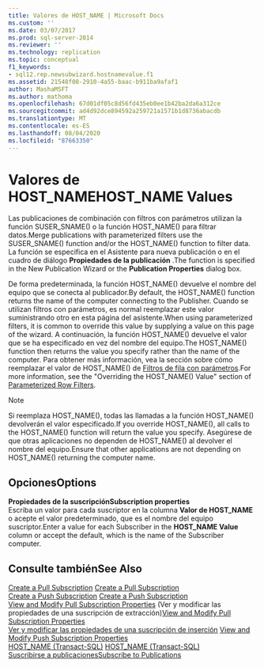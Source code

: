 ```yaml
---
title: Valores de HOST_NAME | Microsoft Docs
ms.custom: ''
ms.date: 03/07/2017
ms.prod: sql-server-2014
ms.reviewer: ''
ms.technology: replication
ms.topic: conceptual
f1_keywords:
- sql12.rep.newsubwizard.hostnamevalue.f1
ms.assetid: 21548f08-2910-4a55-baac-b911ba9afaf1
author: MashaMSFT
ms.author: mathoma
ms.openlocfilehash: 67d01df05c8d56fd435eb0ee1b42ba2da6a312ce
ms.sourcegitcommit: ad4d92dce894592a259721a1571b1d8736abacdb
ms.translationtype: MT
ms.contentlocale: es-ES
ms.lasthandoff: 08/04/2020
ms.locfileid: "87663350"
---
```

# <a name="host_name-values"></a><span data-ttu-id="844a6-102">Valores de HOST_NAME</span><span class="sxs-lookup"><span data-stu-id="844a6-102">HOST_NAME Values</span></span>
  <span data-ttu-id="844a6-103">Las publicaciones de combinación con filtros con parámetros utilizan la función SUSER_SNAME() o la función HOST_NAME() para filtrar datos.</span><span class="sxs-lookup"><span data-stu-id="844a6-103">Merge publications with parameterized filters use the SUSER_SNAME() function and/or the HOST_NAME() function to filter data.</span></span> <span data-ttu-id="844a6-104">La función se especifica en el Asistente para nueva publicación o en el cuadro de diálogo **Propiedades de la publicación** .</span><span class="sxs-lookup"><span data-stu-id="844a6-104">The function is specified in the New Publication Wizard or the **Publication Properties** dialog box.</span></span>  
  
 <span data-ttu-id="844a6-105">De forma predeterminada, la función HOST_NAME() devuelve el nombre del equipo que se conecta al publicador.</span><span class="sxs-lookup"><span data-stu-id="844a6-105">By default, the HOST_NAME() function returns the name of the computer connecting to the Publisher.</span></span> <span data-ttu-id="844a6-106">Cuando se utilizan filtros con parámetros, es normal reemplazar este valor suministrando otro en esta página del asistente.</span><span class="sxs-lookup"><span data-stu-id="844a6-106">When using parameterized filters, it is common to override this value by supplying a value on this page of the wizard.</span></span> <span data-ttu-id="844a6-107">A continuación, la función HOST_NAME() devuelve el valor que se ha especificado en vez del nombre del equipo.</span><span class="sxs-lookup"><span data-stu-id="844a6-107">The HOST_NAME() function then returns the value you specify rather than the name of the computer.</span></span> <span data-ttu-id="844a6-108">Para obtener más información, vea la sección sobre cómo reemplazar el valor de HOST_NAME() de [Filtros de fila con parámetros](merge/parameterized-filters-parameterized-row-filters.md).</span><span class="sxs-lookup"><span data-stu-id="844a6-108">For more information, see the "Overriding the HOST_NAME() Value" section of [Parameterized Row Filters](merge/parameterized-filters-parameterized-row-filters.md).</span></span>  
  
> [!NOTE]  
>  <span data-ttu-id="844a6-109">Si reemplaza HOST_NAME(), todas las llamadas a la función HOST_NAME() devolverán el valor especificado.</span><span class="sxs-lookup"><span data-stu-id="844a6-109">If you override HOST_NAME(), all calls to the HOST_NAME() function will return the value you specify.</span></span> <span data-ttu-id="844a6-110">Asegúrese de que otras aplicaciones no dependen de HOST_NAME() al devolver el nombre del equipo.</span><span class="sxs-lookup"><span data-stu-id="844a6-110">Ensure that other applications are not depending on HOST_NAME() returning the computer name.</span></span>  
  
## <a name="options"></a><span data-ttu-id="844a6-111">Opciones</span><span class="sxs-lookup"><span data-stu-id="844a6-111">Options</span></span>  
 <span data-ttu-id="844a6-112">**Propiedades de la suscripción**</span><span class="sxs-lookup"><span data-stu-id="844a6-112">**Subscription properties**</span></span>  
 <span data-ttu-id="844a6-113">Escriba un valor para cada suscriptor en la columna **Valor de HOST_NAME** o acepte el valor predeterminado, que es el nombre del equipo suscriptor.</span><span class="sxs-lookup"><span data-stu-id="844a6-113">Enter a value for each Subscriber in the **HOST_NAME Value** column or accept the default, which is the name of the Subscriber computer.</span></span>  
  
## <a name="see-also"></a><span data-ttu-id="844a6-114">Consulte también</span><span class="sxs-lookup"><span data-stu-id="844a6-114">See Also</span></span>  
 <span data-ttu-id="844a6-115">[Create a Pull Subscription](create-a-pull-subscription.md) </span><span class="sxs-lookup"><span data-stu-id="844a6-115">[Create a Pull Subscription](create-a-pull-subscription.md) </span></span>  
 <span data-ttu-id="844a6-116">[Create a Push Subscription](create-a-push-subscription.md) </span><span class="sxs-lookup"><span data-stu-id="844a6-116">[Create a Push Subscription](create-a-push-subscription.md) </span></span>  
 <span data-ttu-id="844a6-117">[View and Modify Pull Subscription Properties](view-and-modify-pull-subscription-properties.md)  (Ver y modificar las propiedades de una suscripción de extracción)</span><span class="sxs-lookup"><span data-stu-id="844a6-117">[View and Modify Pull Subscription Properties](view-and-modify-pull-subscription-properties.md) </span></span>  
 <span data-ttu-id="844a6-118">[Ver y modificar las propiedades de una suscripción de inserción](view-and-modify-push-subscription-properties.md) </span><span class="sxs-lookup"><span data-stu-id="844a6-118">[View and Modify Push Subscription Properties](view-and-modify-push-subscription-properties.md) </span></span>  
 <span data-ttu-id="844a6-119">[HOST_NAME &#40;Transact-SQL&#41;](/sql/t-sql/functions/host-name-transact-sql) </span><span class="sxs-lookup"><span data-stu-id="844a6-119">[HOST_NAME &#40;Transact-SQL&#41;](/sql/t-sql/functions/host-name-transact-sql) </span></span>  
 [<span data-ttu-id="844a6-120">Suscribirse a publicaciones</span><span class="sxs-lookup"><span data-stu-id="844a6-120">Subscribe to Publications</span></span>](subscribe-to-publications.md)  
  
  
